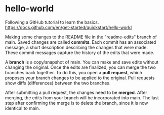 # hello-world
Following a GitHub tutorial to learn the basics. https://docs.github.com/en/get-started/quickstart/hello-world

Making some changes to the README file in the "readme-edits" branch of main. Saved changes are called **commits**. Each commit has an associated message, a short description describing the changes that were made. These commit messages capture the history of the edits that were made. 

A **branch** is a copy/snapshot of main. You can make and save edits without changing the original. Once the edits are finalized, you can merge the two branches back together. To do this, you open a **pull request**, which proposes your branch changes to be applied to the original. Pull requests show diffs (differences) between the two branches. 

After submitting a pull request, the changes need to be **merged**. After merging, the edits from your branch will be incorporated into main. The last step after confirming the merge is to delete the branch, since it is now identical to main. 

